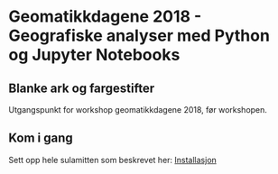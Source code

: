 # Geomatikkdagene 2018 - Geografiske analyser med Python og Jupyter Notebooks

## Blanke ark og fargestifter

Utgangspunkt for workshop geomatikkdagene 2018, før workshopen.

## Kom i gang 

Sett opp hele sulamitten som beskrevet her: [Installasjon](installasjon.md) 

